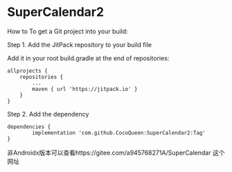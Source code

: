 # SuperCalendar2
How to
To get a Git project into your build:

Step 1. Add the JitPack repository to your build file

Add it in your root build.gradle at the end of repositories:

	allprojects {
		repositories {
			...
			maven { url 'https://jitpack.io' }
		}
	}
Step 2. Add the dependency

	dependencies {
	        implementation 'com.github.CocoQueen:SuperCalendar2:Tag'
	}


非Androidx版本可以查看https://gitee.com/a945768271A/SuperCalendar 这个网址